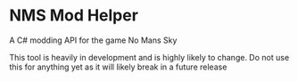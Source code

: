 # NMS Mod Helper
A C# modding API for the game No Mans Sky

This tool is heavily in development and is highly likely to change. Do not use this for anything yet as it will likely break in a future release
